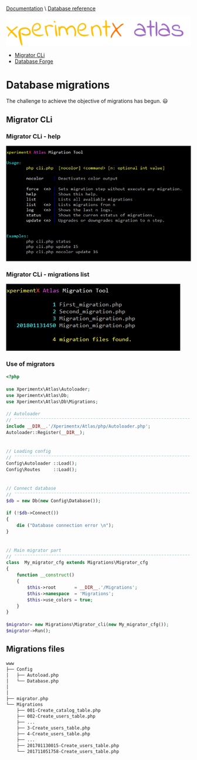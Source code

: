 [Documentation](README.md) 
\ [Database reference](Database-reference.md)

![xperimentx atlas](images/atlas.png) 

* [Migrator CLi](#migrator-cli)
* [Database Forge](Database-forge.md)


# Database migrations

The challenge to achieve the objective of migrations has begun. :smiley: 

## Migrator CLi

### Migrator CLi - help

![xperimentx atlas](images/db/migrator-help.png) 

### Migrator CLi - migrations list

![xperimentx atlas](images/db/migrator-list.png) 

### Use of migrators

```php
<?php

use Xperimentx\Atlas\Autoloader;
use Xperimentx\Atlas\Db;
use Xperimentx\Atlas\Db\Migrations;

// Autoloader
// ¨¨¨¨¨¨¨¨¨¨¨¨¨¨¨¨¨¨¨¨¨¨¨¨¨¨¨¨¨¨¨¨¨¨¨¨¨¨¨¨¨¨¨¨¨¨¨¨¨¨¨¨¨¨¨¨¨¨¨¨¨¨¨¨¨¨¨¨¨¨¨¨¨¨¨¨¨¨¨¨¨¨¨¨¨¨¨¨¨¨¨¨¨¨¨¨¨
include __DIR__.'/Xperimentx/Atlas/php/Autoloader.php';
Autoloader::Register(__DIR__);


// Loading config
// ¨¨¨¨¨¨¨¨¨¨¨¨¨¨¨¨¨¨¨¨¨¨¨¨¨¨¨¨¨¨¨¨¨¨¨¨¨¨¨¨¨¨¨¨¨¨¨¨¨¨¨¨¨¨¨¨¨¨¨¨¨¨¨¨¨¨¨¨¨¨¨¨¨¨¨¨¨¨¨¨¨¨¨¨¨¨¨¨¨¨¨¨¨¨¨¨¨
Config\Autoloader ::Load();
Config\Routes     ::Load();


// Connect database
// ¨¨¨¨¨¨¨¨¨¨¨¨¨¨¨¨¨¨¨¨¨¨¨¨¨¨¨¨¨¨¨¨¨¨¨¨¨¨¨¨¨¨¨¨¨¨¨¨¨¨¨¨¨¨¨¨¨¨¨¨¨¨¨¨¨¨¨¨¨¨¨¨¨¨¨¨¨¨¨¨¨¨¨¨¨¨¨¨¨¨¨¨¨¨¨¨¨
$db = new Db(new Config\Database());

if (!$db->Connect())
{
    die ("Database connection error \n");
}


// Main migrator part
// ¨¨¨¨¨¨¨¨¨¨¨¨¨¨¨¨¨¨¨¨¨¨¨¨¨¨¨¨¨¨¨¨¨¨¨¨¨¨¨¨¨¨¨¨¨¨¨¨¨¨¨¨¨¨¨¨¨¨¨¨¨¨¨¨¨¨¨¨¨¨¨¨¨¨¨¨¨¨¨¨¨¨¨¨¨¨¨¨¨¨¨¨¨¨¨¨¨
class  My_migrator_cfg extends Migrations\Migrator_cfg
{
    function __construct()
    {
        $this->root       = __DIR__.'/Migrations';
        $this->namespace  = 'Migrations';
        $this->use_colors = true;
    }
}

$migrator= new Migrations\Migrator_cli(new My_migrator_cfg());
$migrator->Run();
```


## Migrations files
```
www
├── Config           
│   ├── Autoload.php
│   └── Database.php
│
│
├── migrator.php    
└── Migrations
    ├── 001-Create_catalog_table.php
    ├── 002-Create_users_table.php
    ├── ...
    ├── 3-Create_users_table.php
    ├── 4-Create_users_table.php
    ├── ...
    ├── 201701130015-Create_users_table.php
    └── 201711051758-Create_users_table.php
```